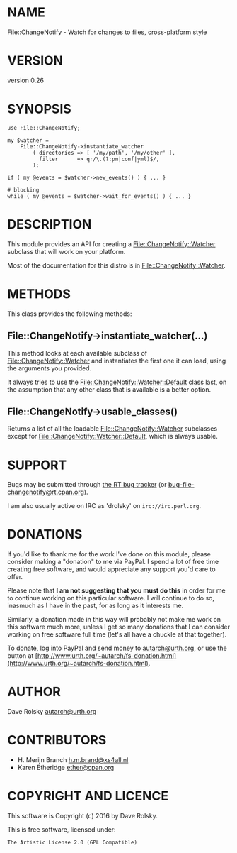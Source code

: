# NAME

File::ChangeNotify - Watch for changes to files, cross-platform style

# VERSION

version 0.26

# SYNOPSIS

    use File::ChangeNotify;

    my $watcher =
        File::ChangeNotify->instantiate_watcher
            ( directories => [ '/my/path', '/my/other' ],
              filter      => qr/\.(?:pm|conf|yml)$/,
            );

    if ( my @events = $watcher->new_events() ) { ... }

    # blocking
    while ( my @events = $watcher->wait_for_events() ) { ... }

# DESCRIPTION

This module provides an API for creating a
[File::ChangeNotify::Watcher](https://metacpan.org/pod/File::ChangeNotify::Watcher) subclass that will work on your
platform.

Most of the documentation for this distro is in
[File::ChangeNotify::Watcher](https://metacpan.org/pod/File::ChangeNotify::Watcher).

# METHODS

This class provides the following methods:

## File::ChangeNotify->instantiate\_watcher(...)

This method looks at each available subclass of
[File::ChangeNotify::Watcher](https://metacpan.org/pod/File::ChangeNotify::Watcher) and instantiates the first one it can
load, using the arguments you provided.

It always tries to use the [File::ChangeNotify::Watcher::Default](https://metacpan.org/pod/File::ChangeNotify::Watcher::Default)
class last, on the assumption that any other class that is available
is a better option.

## File::ChangeNotify->usable\_classes()

Returns a list of all the loadable [File::ChangeNotify::Watcher](https://metacpan.org/pod/File::ChangeNotify::Watcher) subclasses
except for [File::ChangeNotify::Watcher::Default](https://metacpan.org/pod/File::ChangeNotify::Watcher::Default), which is always usable.

# SUPPORT

Bugs may be submitted through [the RT bug tracker](http://rt.cpan.org/Public/Dist/Display.html?Name=File-ChangeNotify)
(or [bug-file-changenotify@rt.cpan.org](mailto:bug-file-changenotify@rt.cpan.org)).

I am also usually active on IRC as 'drolsky' on `irc://irc.perl.org`.

# DONATIONS

If you'd like to thank me for the work I've done on this module, please
consider making a "donation" to me via PayPal. I spend a lot of free time
creating free software, and would appreciate any support you'd care to offer.

Please note that **I am not suggesting that you must do this** in order for me
to continue working on this particular software. I will continue to do so,
inasmuch as I have in the past, for as long as it interests me.

Similarly, a donation made in this way will probably not make me work on this
software much more, unless I get so many donations that I can consider working
on free software full time (let's all have a chuckle at that together).

To donate, log into PayPal and send money to autarch@urth.org, or use the
button at [http://www.urth.org/~autarch/fs-donation.html](http://www.urth.org/~autarch/fs-donation.html).

# AUTHOR

Dave Rolsky <autarch@urth.org>

# CONTRIBUTORS

- H. Merijn Branch <h.m.brand@xs4all.nl>
- Karen Etheridge <ether@cpan.org>

# COPYRIGHT AND LICENCE

This software is Copyright (c) 2016 by Dave Rolsky.

This is free software, licensed under:

    The Artistic License 2.0 (GPL Compatible)
